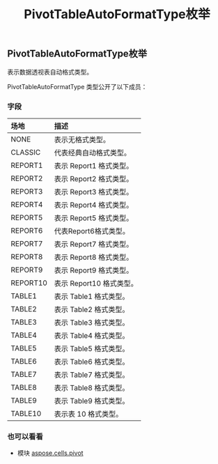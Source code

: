 ﻿---
title: PivotTableAutoFormatType枚举
second_title: Aspose.Cells for Python via .NET API 参考文献
description:
type: docs
weight: 220
url: /zh/python-net/aspose.cells.pivot/pivottableautoformattype/
is_root: false
---
## PivotTableAutoFormatType枚举
表示数据透视表自动格式类型。



PivotTableAutoFormatType 类型公开了以下成员：

### 字段
|场地|描述|
| :- | :- |
| NONE |表示无格式类型。|
| CLASSIC |代表经典自动格式类型。|
| REPORT1 |表示 Report1 格式类型。|
| REPORT2 |表示 Report2 格式类型。|
| REPORT3 |表示 Report3 格式类型。|
| REPORT4 |表示 Report4 格式类型。|
| REPORT5 |表示 Report5 格式类型。|
| REPORT6 |代表Report6格式类型。|
| REPORT7 |表示 Report7 格式类型。|
| REPORT8 |表示 Report8 格式类型。|
| REPORT9 |表示 Report9 格式类型。|
| REPORT10 |表示 Report10 格式类型。|
| TABLE1 |表示 Table1 格式类型。|
| TABLE2 |表示 Table2 格式类型。|
| TABLE3 |表示 Table3 格式类型。|
| TABLE4 |表示 Table4 格式类型。|
| TABLE5 |表示 Table5 格式类型。|
| TABLE6 |表示 Table6 格式类型。|
| TABLE7 |表示 Table7 格式类型。|
| TABLE8 |表示 Table8 格式类型。|
| TABLE9 |表示 Table9 格式类型。|
| TABLE10 |表示表 10 格式类型。|



### 也可以看看
* 模块 [aspose.cells.pivot](..)
